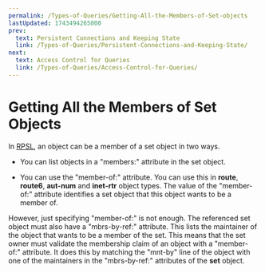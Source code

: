 ```yaml
---
permalink: /Types-of-Queries/Getting-All-the-Members-of-Set-objects
lastUpdated: 1743494265000
prev:
  text: Persistent Connections and Keeping State
  link: /Types-of-Queries/Persistent-Connections-and-Keeping-State/
next:
  text: Access Control for Queries
  link: /Types-of-Queries/Access-Control-for-Queries/
---
```


# Getting All the Members of Set Objects

In [RPSL](../RPSL-Object-Types/#rpsl-object-types), an object can be a member of a set object in two ways.

* You can list objects in a "members:" attribute in the set object.

* You can use the "member-of:" attribute. You can use this in **route**, **route6**, **aut-num** and **inet-rtr** object types. The value of the "member-of:" attribute identifies a set object that this object wants to be a member of.

However, just specifying "member-of:" is not enough. The referenced set object must also have a "mbrs-by-ref:" attribute. This lists the maintainer of the object that wants to be a member of the set. This means that the set owner must validate the membership claim of an object with a "member-of:" attribute. It does this by matching the "mnt-by" line of the object with one of the maintainers in the "mbrs-by-ref:" attributes of the **set** object.

